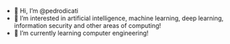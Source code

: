 - 👋 Hi, I’m @pedrodicati
- 👀 I’m interested in artificial intelligence, machine learning, deep learning, information security and other areas of computing!
- 🌱 I’m currently learning computer engineering!
<!---
pedrodicati/pedrodicati is a ✨ special ✨ repository because its `README.md` (this file) appears on your GitHub profile.
You can click the Preview link to take a look at your changes.
--->
